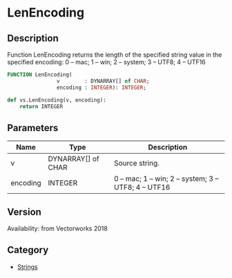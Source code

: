 # LenEncoding

## Description
Function LenEncoding returns the length of the specified string value in the specified encoding: 0 – mac; 1 – win; 2 – system; 3 – UTF8; 4 – UTF16

```pascal
FUNCTION LenEncoding(
				v        : DYNARRAY[] of CHAR;
				encoding : INTEGER): INTEGER;
```

```python
def vs.LenEncoding(v, encoding):
    return INTEGER
```

## Parameters
|Name|Type|Description|
|---|---|---|
|v|DYNARRAY[] of CHAR|Source string.|
|encoding|INTEGER|0 – mac; 1 – win; 2 – system; 3 – UTF8; 4 – UTF16|

## Version
Availability: from Vectorworks 2018

## Category
* [Strings](../Categories/Strings.md)
